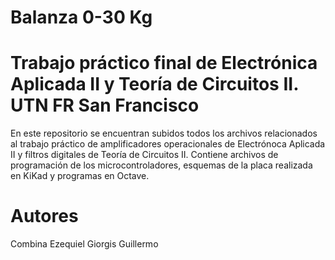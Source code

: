 # Balanza 0-30 Kg
# Trabajo práctico final de Electrónica Aplicada II y Teoría de Circuitos II. UTN FR San Francisco
En este repositorio se encuentran subidos todos los archivos relacionados al trabajo práctico de amplificadores operacionales de Electrónoca Aplicada II y filtros digitales de Teoría de Circuitos II. Contiene archivos de programación de los microcontroladores, esquemas de la placa realizada en KiKad y programas en Octave.
# Autores
Combina Ezequiel 
Giorgis Guillermo
